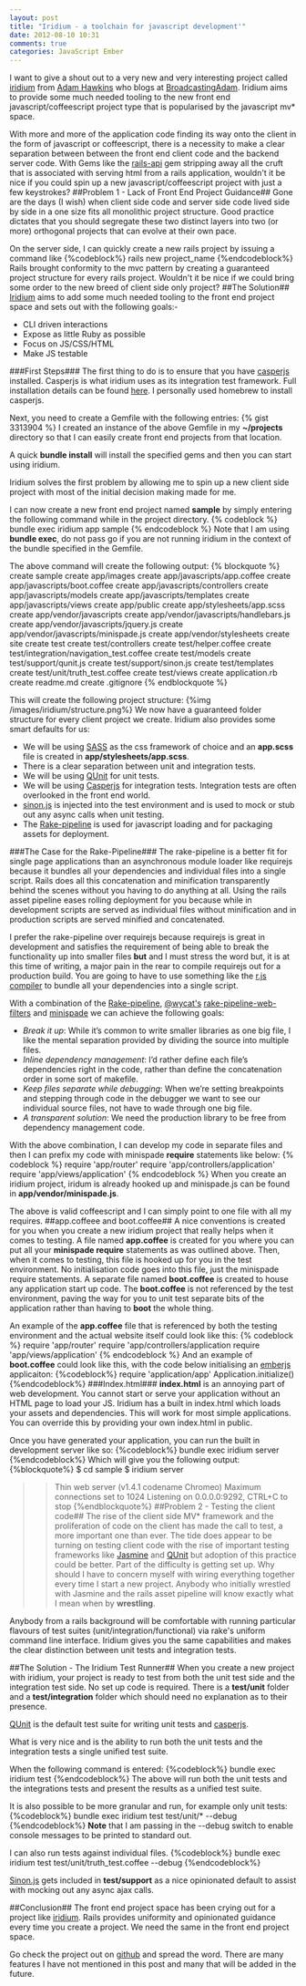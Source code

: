 ```yaml
---
layout: post
title: "Iridium - a toolchain for javascript development'"
date: 2012-08-10 10:31
comments: true
categories: JavaScript Ember
---
```

I want to give a shout out to a very new and very interesting project called
<a target="_blank" href="https://github.com/radiumsoftware/iridium/">iridium</a> from 
<a target="_blank" href="https://twitter.com/adman65">Adam Hawkins</a> who blogs at
 <a target="_blank" href="http://www.broadcastingadam.com/">BroadcastingAdam</a>.  Iridium aims to provide some much needed tooling to the new front end javascript/coffeescript project type that is popularised by the javascript mv* space.

With more and more of the application code finding its way onto the client in the form of
javascript or coffeescript, there is a necessity to make a clear separation between between the front end client code and the backend server code.  With Gems like the <a href="https://github.com/spastorino/rails-api" target="_blank">rails-api</a> gem stripping away all the cruft that is associated with serving html from a rails application, wouldn't it be nice if you could spin up a new javascript/coffeescript project with just a few keystrokes?
##Problem 1 - Lack of Front End Project Guidance##
Gone are the days (I wish) when client side code and server side code lived side by side in a one size fits all monolithic project structure.  Good practice dictates that you should segregate these two distinct layers
into two (or more) orthogonal projects that can evolve at their own pace. 

On the server side, I can quickly create a new rails project by issuing a command like 
{%codeblock%}
rails new project_name
{%endcodeblock%}
Rails brought conformity to the mvc pattern by creating a guaranteed project structure for every rails project.  Wouldn't it be nice if we could bring some order to the new breed of client side only project?
##The Solution##
<a target="_blank" href="https://github.com/radiumsoftware/iridium/">Iridium</a> aims
to add some much needed tooling to the front end project space and sets out with the
following goals:-

- CLI driven interactions
- Expose as little Ruby as possible
- Focus on JS/CSS/HTML
- Make JS testable

###First Steps###
The first thing to do is to ensure that you have <a href="http://casperjs.org/" target="_blank">casperjs</a> installed.  Casperjs is what iridium uses as its integration test framework.  Full installation details can be found <a href="http://casperjs.org/installation.html" target="_blank">here</a>.  I personally used homebrew to install casperjs.

Next, you need to create a Gemfile with the following entries:
{% gist 3313904 %}
I created an instance of the above Gemfile in my **~/projects** directory so that I can easily create front end projects from that location.

A quick **bundle install** will install the specified gems and then you can start using iridium.

Iridium solves the first problem by allowing me to spin up a new client side project with most of the initial decision making made for me.

I can now create a new front end project named **sample** by simply entering the following command while in the project directory.
{% codeblock %}
bundle exec iridium app sample
{% endcodeblock %}
Note that I am using **bundle exec**, do not pass go if you are not running iridium in the context of the bundle specified in the Gemfile.

The above command will create the following output:
{% blockquote %}
 create  sample
       create  app/images
       create  app/javascripts/app.coffee
       create  app/javascripts/boot.coffee
       create  app/javascripts/controllers
       create  app/javascripts/models
       create  app/javascripts/templates
       create  app/javascripts/views
       create  app/public
       create  app/stylesheets/app.scss
       create  app/vendor/javascripts
       create  app/vendor/javascripts/handlebars.js
       create  app/vendor/javascripts/jquery.js
       create  app/vendor/javascripts/minispade.js
       create  app/vendor/stylesheets
       create  site
       create  test
       create  test/controllers
       create  test/helper.coffee
       create  test/integration/navigation_test.coffee
       create  test/models
       create  test/support/qunit.js
       create  test/support/sinon.js
       create  test/templates
       create  test/unit/truth_test.coffee
       create  test/views
       create  application.rb
       create  readme.md
       create  .gitignore
{% endblockquote %}

This will create the following project structure:
{%img /images/iridium/structure.png%}
We now have a guaranteed folder structure for every client project we create.  Iridium also provides some smart defaults for us:

- We will be using <a href="http://sass-lang.com/" target="_blank">SASS</a> as the css framework of choice and an **app.scss** file is created in **app/stylesheets/app.scss**.
- There is a clear separation between unit and integration tests.
- We will be using <a href="http://qunitjs.com/" target="_blank">QUnit</a> for unit tests.
- We will be using <a href="http://casperjs.org/" target="_blank">Casperjs</a> for integration tests.  Integration tests are often overlooked in the front end world.
- <a href="sinonjs.org" target="_blank">sinon.js</a> is injected into the test environment and is used to mock or stub out any async calls when unit testing.
- The <a href="http://rubydoc.info/github/livingsocial/rake-pipeline/master/file/README.yard" target="_blank">Rake-pipeline</a> is used for javascript loading and for packaging assets for deployment.

###The Case for the Rake-Pipeline###
The rake-pipeline is a better fit for single page applications than an asynchronous module loader like <a herf="http://requirejs.org/" target="_blank">requirejs</a> because it bundles all your dependencies and individual files into a single script.  Rails does all this concatenation and minification transparently behind the scenes without you having to do anything at all.  Using the rails asset pipeline eases rolling deployment for you because while in development scripts are served as individual files without minification and in production scripts are served minified and concatenated.

I prefer the rake-pipeline over <a herf="http://requirejs.org/" target="_blank">requirejs</a> because requirejs is great in development and satisfies the requirement of being able to break the functionality up into smaller files **but** and I must stress the word but, it is at this time of writing, a major pain in the rear to compile requirejs out for a production build.  You are going to have to use something like the <a href="https://github.com/jrburke/r.js/" target="_blank">r.js compiler</a> to bundle all your dependencies into a single script.

With a combination of the <a href="http://rubydoc.info/github/livingsocial/rake-pipeline/master/file/README.yard" target="_blank">Rake-pipeline</a>, <a href="https://twitter.com/wycats" target="_blank">@wycat's</a> <a href="https://github.com/wycats/rake-pipeline-web-filters" target="_blank">rake-pipeline-web-filters</a> and <a href="https://github.com/wycats/minispade" target="_blank">minispade</a> we can achieve the following goals:
 
- *Break it up*: While it’s common to write smaller libraries as one big file, I like the mental separation provided by dividing the source into multiple files.
- *Inline dependency management*: I’d rather define each file’s dependencies right in the code, rather than define the concatenation order in some sort of makefile.
- *Keep files separate while debugging*: When we’re setting breakpoints and stepping through code in the debugger we want to see our individual source files, not have to wade through one big file.
- *A transparent solution*: We need the production library to be free from dependency management code.

With the above combination, I can develop my code in separate files and then I can prefix my code with minispade **require** statements like below:
{% codeblock %}
require 'app/router'
require 'app/controllers/application'
require 'app/views/application'
{% endcodeblock %}
When you create an iridium project, iridum is already hooked up and minispade.js can be found in **app/vendor/minispade.js**.

The above is valid coffeescript and I can simply point to one file with all my requires. 
##app.coffeee and boot.coffee##
A nice conventions is created for you when you create a new iridium project that really helps when it comes to testing.  A file named **app.coffee** is created for you where you can put all your **minispade require** statements as was outlined above.  Then, when it comes to testing, this file is hooked up for you in the test environment.  No initialisation code goes into this file, just the minispade require statements.  A separate file named **boot.coffee** is created to house any application start up code.  The **boot.coffee** is not referenced by the test environment, paving the way for you to unit test separate bits of the application rather than having to **boot** the whole thing.

An example of the **app.coffee** file that is referenced by both the testing environment and the actual website itself could look like this:
{% codeblock %}
require 'app/router'
require 'app/controllers/application
require 'app/views/application'
{% endcodeblock %}
And an example of **boot.coffee** could look like this, with the code below initialising an <a href="http://emberjs.com/">emberjs</a> applicaiton:
{%codeblock%}
require 'application/app'
Application.initialize()
{%endcodeblock%}
###Index.html###
**index.html** is an annoying part of web development. You cannot start or serve your application without an HTML page to load your JS. Iridium has a built in index.html which loads your assets and dependencies. This will work for most simple applications. You can override this by providing your own index.html in public. 

Once you have generated your application, you can run the built in development server like so:
{%codeblock%}
bundle exec iridium server
{%endcodeblock%}
Which will give you the following output:
{%blockquote%}
$ cd sample
$ iridium server
>> Thin web server (v1.4.1 codename Chromeo)
>> Maximum connections set to 1024
>> Listening on 0.0.0.0:9292, CTRL+C to stop
{%endblockquote%}
##Problem 2 - Testing the client code##
The rise of the client side MV* framework and the proliferation of code on the client has made the call to test, a more important one than ever.  The tide does appear to be turning on testing client code with the rise of important testing frameworks like <a href="http://pivotal.github.com/jasmine/" target="_blank">Jasmine</a> and <a href="http://qunitjs.com/" target="_blank">QUnit</a> but adoption of this practice could be better.  Part of the difficulty is getting set up.  Why should I have to concern myself with wiring everything together every time I start a new project.  Anybody who initially wrestled with Jasmine and the rails asset pipeline will know exactly what I mean when by **wrestling**.

Anybody from a rails background will be comfortable with running particular flavours of
test suites (unit/integration/functional) via rake's uniform command line interface.
  Iridium gives you the same capabilities and makes the clear distinction between unit tests and integration tests.
  
##The Solution - The Iridium Test Runner##
When you create a new project with iridium, your project is ready to test from both the unit test side and the integration test side.  No set up code is required.  There is a **test/unit** folder and a **test/integration** folder which should need no explanation as to their presence.

<a href="http://qunitjs.com/" target="_blank">QUnit</a> is the default test suite for writing unit tests and <a href="http://casperjs.org/" target="_blank">casperjs</a>.

What is very nice and is the ability to run both the unit tests and the integration tests a single unified test suite.

When the following command is entered:
{%codeblock%}
bundle exec iridium test
{%endcodeblock%}
The above will run both the unit tests and the integrations tests and present the results as a unified test suite.  

It is also possible to be more granular and run, for example only unit tests:
{%codeblock%}
bundle exec iridium test test/unit/* --debug 
{%endcodeblock%}
**Note** that I am passing in the --debug switch to enable console messages to be printed to standard out.

I can also run tests against individual files.
{%codeblock%}
bundle exec iridium test test/unit/truth_test.coffee  --debug
{%endcodeblock%}
  
<a href="Sinonjs.org" target="_blank">Sinon.js</a> gets included in **test/support** as a nice opinionated default to assist with mocking out any async ajax calls.

##Conclusion##
The front end project space has been crying out for a project like <a href="https://github.com/radiumsoftware/iridium">iridium</a>.  Rails provides uniformity and opinionated guidance every time you create a project.  We need the same in the front end project space.

Go check the project out on <a href="https://github.com/radiumsoftware/iridium">github</a> and spread the word.  There are many features I have not mentioned in this post and many that will be added in the future.